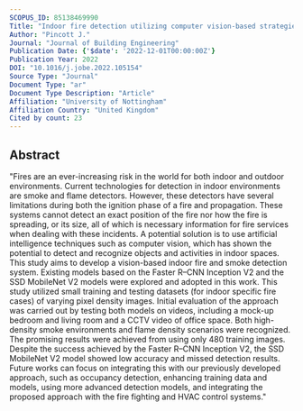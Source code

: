 ```yaml
---
SCOPUS_ID: 85138469990
Title: "Indoor fire detection utilizing computer vision-based strategies"
Author: "Pincott J."
Journal: "Journal of Building Engineering"
Publication Date: {'$date': '2022-12-01T00:00:00Z'}
Publication Year: 2022
DOI: "10.1016/j.jobe.2022.105154"
Source Type: "Journal"
Document Type: "ar"
Document Type Description: "Article"
Affiliation: "University of Nottingham"
Affiliation Country: "United Kingdom"
Cited by count: 23
---
```


## Abstract
"Fires are an ever-increasing risk in the world for both indoor and outdoor environments. Current technologies for detection in indoor environments are smoke and flame detectors. However, these detectors have several limitations during both the ignition phase of a fire and propagation. These systems cannot detect an exact position of the fire nor how the fire is spreading, or its size, all of which is necessary information for fire services when dealing with these incidents. A potential solution is to use artificial intelligence techniques such as computer vision, which has shown the potential to detect and recognize objects and activities in indoor spaces. This study aims to develop a vision-based indoor fire and smoke detection system. Existing models based on the Faster R–CNN Inception V2 and the SSD MobileNet V2 models were explored and adopted in this work. This study utilized small training and testing datasets (for indoor specific fire cases) of varying pixel density images. Initial evaluation of the approach was carried out by testing both models on videos, including a mock-up bedroom and living room and a CCTV video of office space. Both high-density smoke environments and flame density scenarios were recognized. The promising results were achieved from using only 480 training images. Despite the success achieved by the Faster R–CNN Inception V2, the SSD MobileNet V2 model showed low accuracy and missed detection results. Future works can focus on integrating this with our previously developed approach, such as occupancy detection, enhancing training data and models, using more advanced detection models, and integrating the proposed approach with the fire fighting and HVAC control systems."
